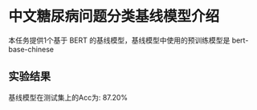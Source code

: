 # 中文糖尿病问题分类基线模型介绍
本任务提供1个基于 BERT 的基线模型，基线模型中使用的预训练模型是 bert-base-chinese
## 实验结果
基线模型在测试集上的Acc为: 87.20%

